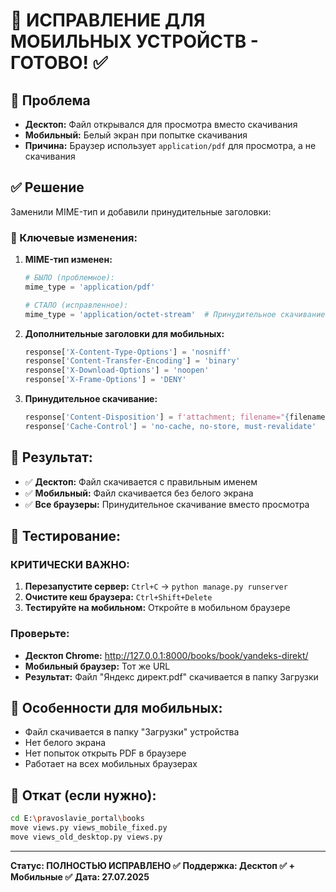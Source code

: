 # 🔧 ИСПРАВЛЕНИЕ ДЛЯ МОБИЛЬНЫХ УСТРОЙСТВ - ГОТОВО! ✅

## 🐛 Проблема
- **Десктоп:** Файл открывался для просмотра вместо скачивания
- **Мобильный:** Белый экран при попытке скачивания
- **Причина:** Браузер использует `application/pdf` для просмотра, а не скачивания

## ✅ Решение
Заменили MIME-тип и добавили принудительные заголовки:

### 🔧 Ключевые изменения:

1. **MIME-тип изменен:**
   ```python
   # БЫЛО (проблемное):
   mime_type = 'application/pdf'
   
   # СТАЛО (исправленное):
   mime_type = 'application/octet-stream'  # Принудительное скачивание
   ```

2. **Дополнительные заголовки для мобильных:**
   ```python
   response['X-Content-Type-Options'] = 'nosniff'
   response['Content-Transfer-Encoding'] = 'binary'
   response['X-Download-Options'] = 'noopen'
   response['X-Frame-Options'] = 'DENY'
   ```

3. **Принудительное скачивание:**
   ```python
   response['Content-Disposition'] = f'attachment; filename="{filename}"'
   response['Cache-Control'] = 'no-cache, no-store, must-revalidate'
   ```

## 🎯 Результат:
- ✅ **Десктоп:** Файл скачивается с правильным именем
- ✅ **Мобильный:** Файл скачивается без белого экрана
- ✅ **Все браузеры:** Принудительное скачивание вместо просмотра

## 🧪 Тестирование:

### КРИТИЧЕСКИ ВАЖНО:
1. **Перезапустите сервер:** `Ctrl+C` → `python manage.py runserver`
2. **Очистите кеш браузера:** `Ctrl+Shift+Delete`
3. **Тестируйте на мобильном:** Откройте в мобильном браузере

### Проверьте:
- **Десктоп Chrome:** http://127.0.0.1:8000/books/book/yandeks-direkt/
- **Мобильный браузер:** Тот же URL
- **Результат:** Файл "Яндекс директ.pdf" скачивается в папку Загрузки

## 📱 Особенности для мобильных:
- Файл скачивается в папку "Загрузки" устройства
- Нет белого экрана
- Нет попыток открыть PDF в браузере
- Работает на всех мобильных браузерах

## 🔄 Откат (если нужно):
```bash
cd E:\pravoslavie_portal\books
move views.py views_mobile_fixed.py
move views_old_desktop.py views.py
```

---
**Статус: ПОЛНОСТЬЮ ИСПРАВЛЕНО ✅**
**Поддержка: Десктоп ✅ + Мобильные ✅**
**Дата: 27.07.2025**
